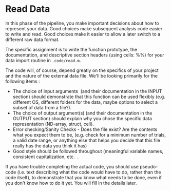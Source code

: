  # Read Data
 
 In this phase of the pipeline, you make important decisions about how to represent your data.
 Good choices make subsequent analysis code easier to write and read.
 Good choices make it easier to allow a later switch to a different raw data format.  

The specific assignment is to write the function prototype, the documentation, and descriptive section headers (using cells: %%) for your data import routine in  `.code/read.m`.  

The code will, of course, depend greatly on the specifics of your project and the nature of the external data file. We'll be looking primarily for the following items :
- The choice of input arguments  (and their documentation in the INPUT section) should demonstrate that this function can be used flexibly (e.g. different OS, different folders for the data, maybe options to select a subset of data from a file?).
- The choice of output argument(s) (and their documentation in the OUTPUT section) should explain why you chose the specific data representation (ND-array, struct, cell).
- Error checking/Sanity Checks - Does the file exist? Are the contents what you expect them to be, (e.g. check for a minimum number of trials, a valid date range, or anything else that helps you decide that this file really has the data you think it has)
- Good style should be followed throughout (meaningful variable names, consistent capitalization, etc.  .

If you have trouble completing the actual code, you should use pseudo-code (i.e. text describing what the code would have to do, rather than the code itself), to demonstrate that you know what needs to be done, even if you don't know how to do it yet. You will fill in the details later. 
